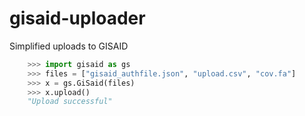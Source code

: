 # gisaid-uploader
 Simplified uploads to GISAID


```python
    >>> import gisaid as gs
    >>> files = ["gisaid_authfile.json", "upload.csv", "cov.fa"]
    >>> x = gs.GiSaid(files)
    >>> x.upload()
    "Upload successful"
```
